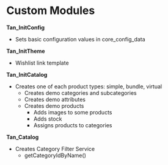 # Custom Modules

__Tan_InitConfig__
* Sets basic configuration values in core_config_data

__Tan_InitTheme__
* Wishlist link template

__Tan_InitCatalog__
* Creates one of each product types: simple, bundle, virtual
    * Creates demo categories and subcategories
    * Creates demo attributes
    * Creates demo products
        * Adds images to some products
        * Adds stock
        * Assigns products to categories

__Tan_Catalog__
* Creates Category Filter Service
    * getCategoryIdByName()

